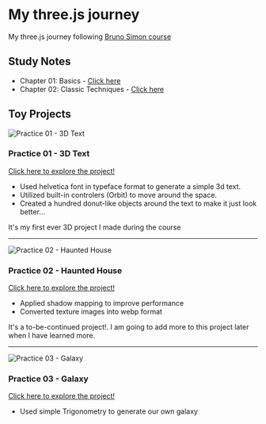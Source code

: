 # My three.js journey
My three.js journey following [Bruno Simon course](https://threejs-journey.com)

## Study Notes
- Chapter 01: Basics - [Click here](https://github.com/jeheecheon/threejs-journey/blob/master/study-notes/01-basics.md)
- Chapter 02: Classic Techniques - [Click here](https://github.com/jeheecheon/threejs-journey/blob/master/study-notes/02-classic-techniques.md)

## Toy Projects

![Practice 01 - 3D Text](https://github.com/jeheecheon/threejs-journey/assets/62019774/cc586568-d4d7-47fc-929e-07a280f90cc0)
### Practice 01 - 3D Text
[Click here to explore the project!](https://jeheecheon.github.io/threejs-journey/practice-01-3d-text)
- Used helvetica font in typeface format to generate a simple 3d text.
- Utilized built-in controlers (Orbit) to move around the space.
- Created a hundred donut-like objects around the text to make it just look better...

It's my first ever 3D project I made during the course

---
![Practice 02 - Haunted House](https://github.com/jeheecheon/threejs-journey/assets/62019774/b099efa5-5c7b-4622-aa08-2658e18527e4)
### Practice 02 - Haunted House
[Click here to explore the project!](https://jeheecheon.github.io/threejs-journey/practice-02-haunted-house)
- Applied shadow mapping to improve performance
- Converted texture images into webp format

It's a to-be-continued project!. I am going to add more to this project later when I have learned more. 

---
![Practice 03 - Galaxy](./study-notes/images/galaxy.gif)  
### Practice 03 - Galaxy
[Click here to explore the project!](https://jeheecheon.github.io/threejs-journey/practice-03-galaxy)
- Used simple Trigonometry to generate our own galaxy
